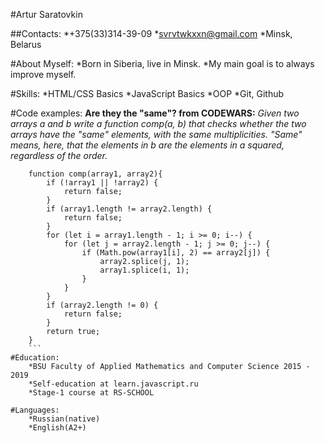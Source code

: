 #Artur Saratovkin

##Contacts:
    *+375(33)314-39-09
    *svrvtwkxxn@gmail.com
    *Minsk, Belarus

#About Myself:
    *Born in Siberia, live in Minsk.
    *My main goal is to always improve myself.

#Skills: 
    *HTML/CSS Basics
    *JavaScript Basics
    *OOP 
    *Git, Github
    
#Code examples:
**Are they the "same"? from CODEWARS:** *Given two arrays a and b write a function comp(a, b) that checks whether the two arrays have the "same" elements, with the same multiplicities. "Same" means, here, that the elements in b are the elements in a squared, regardless of the order.*

```
    function comp(array1, array2){
        if (!array1 || !array2) {
            return false;
        }
        if (array1.length != array2.length) {
            return false;
        }
        for (let i = array1.length - 1; i >= 0; i--) {
            for (let j = array2.length - 1; j >= 0; j--) {
                if (Math.pow(array1[i], 2) == array2[j]) {
                    array2.splice(j, 1);
                    array1.splice(i, 1);
                }
            }
        }
        if (array2.length != 0) {
            return false;
        }
        return true;
    }
    ```
#Education: 
    *BSU Faculty of Applied Mathematics and Computer Science 2015 - 2019
    *Self-education at learn.javascript.ru
    *Stage-1 course at RS-SCHOOL

#Languages: 
    *Russian(native)
    *English(A2+)